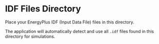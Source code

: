 # IDF Files Directory

Place your EnergyPlus IDF (Input Data File) files in this directory.

The application will automatically detect and use all `.idf` files found in this directory for simulations.

